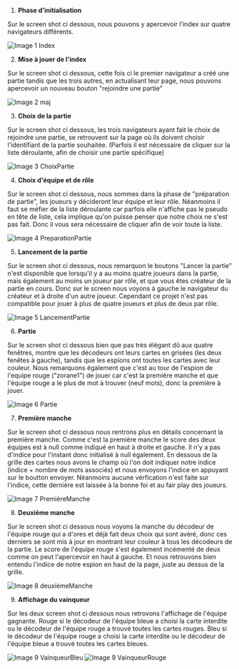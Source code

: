1. **Phase d'initialisation**

Sur le screen shot ci dessous, nous pouvons y apercevoir l'index sur quatre navigateurs différents. 

![Image 1 Index](images/Index.png)

2. **Mise à jouer de l'index**

Sur le screen shot ci dessous, cette fois ci le premier navigateur a créé une partie tandis que les trois autres, en actualisant leur page, nous pouvons apercevoir un nouveau bouton "rejoindre une partie"

![Image 2 maj](images/image2.png)

3. **Choix de la partie**

Sur le screen shot ci dessous, les trois navigateurs ayant fait le choix de rejoindre une partie, se retrouvent sur la page où ils doivent choisir l'identifiant de la partie souhaitée. (Parfois il est nécessaire de cliquer sur la liste déroulante, afin de choisir une partie spécifique) 

![Image 3 ChoixPartie](images/image3.png)

4. **Choix d'équipe et de rôle**

Sur le screen shot ci dessous, nous sommes dans la phase de "préparation de partie", les joueurs y décideront leur équipe et leur rôle. Néanmoins il faut se méfier de la liste déroulante car parfois elle n'affiche pas le pseudo en tête de liste, cela implique qu'on puisse penser que notre choix ne s'est pas fait. Donc il vous sera nécessaire de cliquer afin de voir toute la liste. 

![Image 4 PreparationPartie](images/image4.png)

5. **Lancement de la partie**

Sur le screen shot ci dessous, nous remarquon le boutons "Lancer la partie" n'est disponible que lorsqu'il y a au moins quatre joueurs dans la partie, mais également au moins un joueur par rôle, et que vous êtes créateur de la partie en cours. Donc sur le screen nous voyons à gauche le navigateur du créateur et à droite d'un autre joueur. Cependant ce projet n'est pas compatible pour jouer à plus de quatre joueurs et plus de deux par rôle.  

![Image 5 LancementPartie](images/image5.png)

6. **Partie**

Sur le screen shot ci dessous bien que pas très élégant dû aux quatre fenêtres, montre que les décodeurs ont leurs cartes en grisées (les deux fenêtes à gauche), tandis que les espions ont toutes les cartes avec leur couleur. Nous remarquons également que c'est au tour de l'espion de l'equipe rouge ("zorane1") de jouer car c'est la première manche et que l'équipe rouge a le plus de mot à trouver (neuf mots), donc la première à jouer. 

![Image 6 Partie](images/image6.png)

7. **Première manche**

Sur le screen shot ci dessous nous rentrons plus en détails concernant la première manche. Comme c'est la première manche le score des deux équipes est à null comme indiqué en haut à droite et gauche. Il n'y a pas d'indice pour l'instant donc initialisé à null également. En dessous de la grille des cartes nous avons le champ où l'on doit indiquer notre indice (indice + nombre de mots associés) et nous envoyons l'indice en appuyant sur le boutton envoyer. Néanmoins aucune vérfication n'est faite sur l'indice, cette dernière est laissée à la bonne foi et au fair play des joueurs. 

![Image 7 PremièreManche](images/image7.png)

8. **Deuxième manche**

Sur le screen shot ci dessous nous voyons la manche du décodeur de l'équipe rouge qui a d'ores et déjà fait deux choix qui sont avéré, donc ces derniers se sont mis à jour en montrant leur couleur à tous les décodeurs de la partie. Le score de l'équipe rouge s'est également incémenté de deux comme on peut l'apercevoir en haut à gauche. Et nous retrouvons bien entendu l'indice de notre espion en haut de la page, juste au dessus de la grille.

![Image 8 deuxièmeManche](images/image8.png)

9. **Affichage du vainqueur**

Sur les deux screen shot ci dessous nous retrovons l'affichage de l'équipe gagnante. Rouge si le décodeur de l'équipe bleue a choisi la carte interdite ou le décodeur de l'équipe rouge a trouvé toutes les cartes rouges. 
Bleu si le décodeur de l'équipe rouge a choisi la carte interdite ou le décodeur de l'équipe bleue a trouvé toutes les cartes bleues. 


![Image 9 VainqueurBleu](images/image9.png)
![Image 9 VainqueurRouge](images/image10.png)

